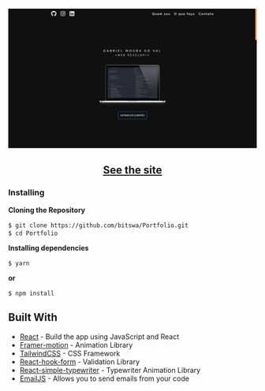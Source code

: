 ![Preview](https://github.com/bitswa/Portfolio/blob/master/preview.jpg)

<h2 align="center">
   <a href="https://bitswa.github.io/Portfolio">See the site</a>
</h2>

### Installing

**Cloning the Repository**

```
$ git clone https://github.com/bitswa/Portfolio.git
$ cd Portfolio
```

**Installing dependencies**

```
$ yarn
```

**or**

```
$ npm install
```

## Built With

- [React](https://react.dev/) - Build the app using JavaScript and React
- [Framer-motion](https://www.framer.com/motion/) - Animation Library
- [TailwindCSS](https://tailwindcss.com/) - CSS Framework
- [React-hook-form](https://react-hook-form.com/) - Validation Library
- [React-simple-typewriter](https://www.npmjs.com/package/react-simple-typewriter) - Typewriter Animation Library
- [EmailJS](https://www.emailjs.com/) - Allows you to send emails from your code
